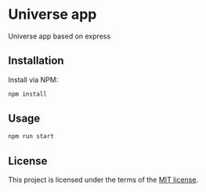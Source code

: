 # Universe app
Universe app based on express

## Installation
Install via NPM:

```bash
npm install

```

## Usage

```bash
npm run start
```

## License

This project is licensed under the terms of the
[MIT license](/LICENSE).